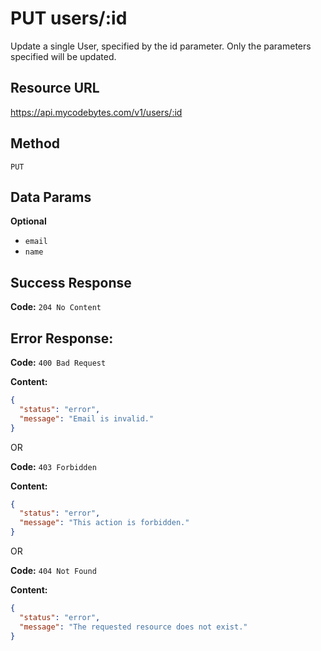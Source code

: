 # PUT users/:id

Update a single User, specified by the id parameter. Only the parameters specified will be updated.

## Resource URL

<https://api.mycodebytes.com/v1/users/:id>

## Method

`PUT`

## Data Params

**Optional**

*   `email`
*   `name`

## Success Response

**Code:** `204 No Content`

## Error Response:

**Code:** `400 Bad Request`

**Content:**

```json
{
  "status": "error",
  "message": "Email is invalid."
}

```

OR

**Code:** `403 Forbidden`

**Content:**

```json
{
  "status": "error",
  "message": "This action is forbidden."
}
```

OR

**Code:** `404 Not Found`

**Content:**

```json
{
  "status": "error",
  "message": "The requested resource does not exist."
}
```
